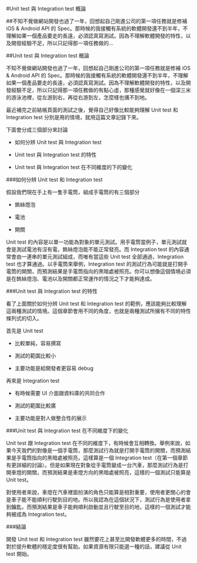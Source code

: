 
#Unit test 與 Integration test 概論

##不知不覺做網站開發也過了一年，回想起自己剛進公司的第一項任務就是修補 iOS & Android API 的 Spec。那時候的我接觸有系統的軟體開發還不到半年，不理解如果一個產品要走的長遠，必須認真寫測試。因為不理解軟體開發的特性，以及開發經驗不足，所以只記得那一項任務做的…

##Unit test 與 Integration test 概論

不知不覺做網站開發也過了一年，回想起自己剛進公司的第一項任務就是修補 iOS & Android API 的 Spec。那時候的我接觸有系統的軟體開發還不到半年，不理解如果一個產品要走的長遠，必須認真寫測試。因為不理解軟體開發的特性，以及開發經驗不足，所以只記得那一項任務做的有點心虛，那種感覺就好像在一個深三米的游泳池裡，從左游到右，再從右游到左，怎麼樣也搆不到地。

最近補完之前結帳頁面的測試之後，覺得自己好像比較能夠理解 Unit test 和 Integration test 分別是用的情境，就用這篇文章記錄下來。

下面會分成三個部分來討論

* 如何分辨 Unit test 與 Integration test

* Unit test 與 Integration test 的特性

* Unit test 與 Integration test 在不同維度的下的變化

###如何分辨 Unit test 和 Integration test

假設我們現在手上有一隻手電筒，組成手電筒的有三個部分

* 鎢絲燈泡

* 電池

* 開關

Unit test 的內容是以單一功能為對象的單元測試。用手電筒當例子，單元測試就會是測試電池有沒有電，鎢絲燈泡能不能正常發亮。而 Integration test 的內容通常會由一連串的單元測試組成，而唯有當這些 Unit test 全部通過，Integration test 也才算通過。以手電筒來舉例，Integration test 的測試行為可能就是打開手電筒的開關，而預測結果是手電筒指向的黑暗處被照亮。你可以想像這個情境必須是在鎢絲燈泡、電池以及開關都正常運作的情況之下才能夠達成。

###Unit test 與 Integration test 的特性

看了上面關於如何分辨 Unit test 和 Integration test 的範例，應該能夠比較理解這兩種測試的情境。這個章節會用不同的角度，也就是兩種測試所擁有不同的特性條列式的切入。

首先是 Unit test

* 比較單純，容易撰寫

* 測試的範圍比較小

* 主要功能是給開發者更容易 debug

再來是 Integration test

* 有時候需要 UI 介面跟資料庫的共同合作

* 測試的範圍比較廣

* 主要功能是對人做整合性的展示

###Unit test 與 Integration test 在不同維度下的變化

Unit test 跟 Integration test 在不同的維度下，有時候會互相轉換。舉例來說，如果今天我們的對像是一個手電筒，那麼測試行為就是打開手電筒的開關，而預測結果是手電筒指向的黑暗處被照亮，這樣算是一個 Integration test（在第一個章節有更詳細的討論）。但是如果現在對象從手電筒變成一台汽車，那麼測試行為是打開車燈的開關，而預測結果是車燈方向的黑暗處被照亮，這樣的一個測試只能算是 Unit test。

對使用者來說，車燈在汽車裡面扮演的角色只能算是相對重要，使用者更關心的會是車子能不能順利行駛到目的地。所以我認為在這個狀況下，測試行為是使用者拿到鑰匙，而預測結果是車子能夠順利啟動並且行駛至目的地，這樣的一個測試才能夠被成為 Integration test。

###結論

開發 Unit test 和 Integration test 雖然要花上甚至比開發軟體更多的時間，不過對於提升軟體的穩定度很有幫助。如果資源有限只能選一種的話，建議從 Unit test 開始。
